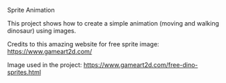 Sprite Animation

This project shows how to create a simple animation (moving and walking dinosaur) using images.


Credits to this amazing website for free sprite image:
https://www.gameart2d.com/

Image used in the project:
https://www.gameart2d.com/free-dino-sprites.html
